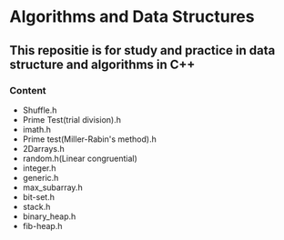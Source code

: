 # Algorithms and Data Structures

## This repositie is for study and practice in data structure and algorithms in C++

### Content
    
   - Shuffle.h
   - Prime Test(trial division).h
   - imath.h
   - Prime test(Miller-Rabin's method).h
   - 2Darrays.h
   - random.h(Linear congruential)
   - integer.h
   - generic.h
   - max_subarray.h
   - bit-set.h
   - stack.h
   - binary_heap.h
   - fib-heap.h
